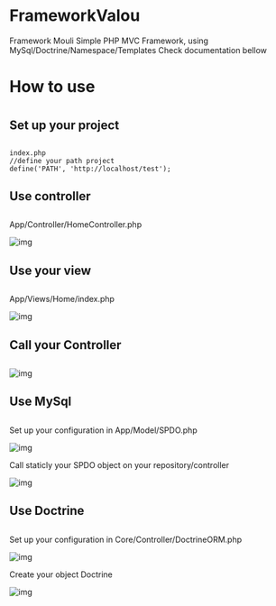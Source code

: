 # FrameworkValou
Framework Mouli
Simple PHP MVC Framework, using MySql/Doctrine/Namespace/Templates
Check documentation bellow

# How to use <h1>

## Set up your project <h2> 
```
index.php
//define your path project
define('PATH', 'http://localhost/test');
```

## Use controller <h2> 
App/Controller/HomeController.php

![img](https://puu.sh/zQxQw/f346eaacfe.png)

## Use your view <h2> 
App/Views/Home/index.php

![img](https://puu.sh/zQxVk/894ed7fd97.png)

## Call your Controller <h2> 
![img](https://puu.sh/zQy9w/e8c273d1f4.png)

## Use MySql <h2> 
Set up your configuration in App/Model/SPDO.php

![img](https://puu.sh/zQAeQ/a8fd7848e9.png)

Call staticly your SPDO object on your repository/controller

![img](https://puu.sh/zQAjc/2aeea4e66b.png)

## Use Doctrine <h2> 
Set up your configuration in Core/Controller/DoctrineORM.php

![img](https://puu.sh/zQAAx/de5921d231.png)

Create your object Doctrine 

![img](https://puu.sh/zQACS/87829681f7.png)
